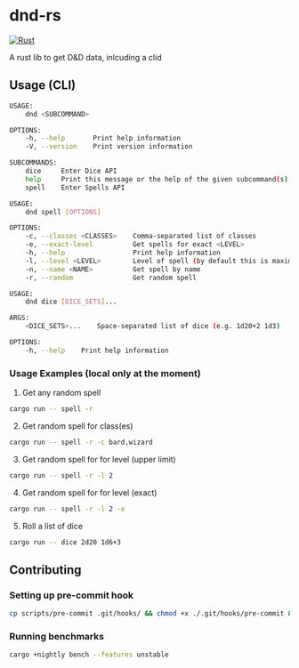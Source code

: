 # dnd-rs
[![Rust](https://github.com/mbaeum/random-spells-cli/actions/workflows/test.yml/badge.svg?branch=main)](https://github.com/mbaeum/random-spells-cli/actions/workflows/test.yml) 

A rust lib to get D&amp;D data, inlcuding a clid


## Usage (CLI)
```bash
USAGE:
    dnd <SUBCOMMAND>

OPTIONS:
    -h, --help       Print help information
    -V, --version    Print version information

SUBCOMMANDS:
    dice     Enter Dice API
    help     Print this message or the help of the given subcommand(s)
    spell    Enter Spells API
```

```bash
USAGE:
    dnd spell [OPTIONS]

OPTIONS:
    -c, --classes <CLASSES>    Comma-separated list of classes
    -e, --exact-level          Get spells for exact <LEVEL>
    -h, --help                 Print help information
    -l, --level <LEVEL>        Level of spell (by default this is maximum level, get exact with -e)
    -n, --name <NAME>          Get spell by name
    -r, --random               Get random spell
```

```bash
USAGE:
    dnd dice [DICE_SETS]...

ARGS:
    <DICE_SETS>...    Space-separated list of dice (e.g. 1d20+2 1d3)

OPTIONS:
    -h, --help    Print help information
```

### Usage Examples (local only at the moment)
1. Get any random spell
```bash
cargo run -- spell -r
```
2. Get random spell for class(es)

```bash
cargo run -- spell -r -c bard,wizard
```
3. Get random spell for for level (upper limit)

```bash
cargo run -- spell -r -l 2
```
4. Get random spell for for level (exact)

```bash
cargo run -- spell -r -l 2 -e
```
5. Roll a list of dice
```bash
cargo run -- dice 2d20 1d6+3
```

## Contributing

### Setting up pre-commit hook
```bash 
cp scripts/pre-commit .git/hooks/ && chmod +x ./.git/hooks/pre-commit && git init
```

### Running benchmarks
```bash
cargo +nightly bench --features unstable
```